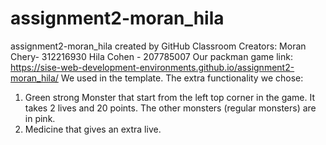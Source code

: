 # assignment2-moran_hila
assignment2-moran_hila created by GitHub Classroom
Creators:
Moran Chery- 312216930
Hila Cohen - 207785007
Our packman game link:
https://sise-web-development-environments.github.io/assignment2-moran_hila/
We used in the template.
The extra functionality we chose:
1) Green strong Monster that start from the left top corner in the game. It takes 2 lives and 20 points.
   The other monsters (regular monsters) are in pink.
2) Medicine that gives an extra live.

